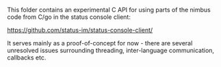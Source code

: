 This folder contains an experimental C API for using parts of the nimbus
code from C/go in the status console client:

https://github.com/status-im/status-console-client/

It serves mainly as a proof-of-concept for now - there are several unresolved
issues surrounding threading, inter-language communication, callbacks etc.
